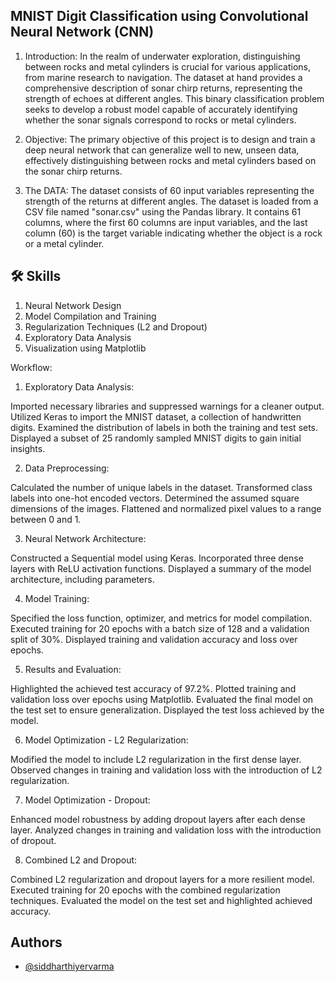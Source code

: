## MNIST Digit Classification using Convolutional Neural Network (CNN)

1. Introduction:
In the realm of underwater exploration, distinguishing between rocks and metal cylinders is crucial for various applications, from marine research to navigation. The dataset at hand provides a comprehensive description of sonar chirp returns, representing the strength of echoes at different angles. This binary classification problem seeks to develop a robust model capable of accurately identifying whether the sonar signals correspond to rocks or metal cylinders.

2. Objective:
The primary objective of this project is to design and train a deep neural network that can generalize well to new, unseen data, effectively distinguishing between rocks and metal cylinders based on the sonar chirp returns.

3. The DATA: 
The dataset consists of 60 input variables representing the strength of the returns at different angles. The dataset is loaded from a CSV file named "sonar.csv" using the Pandas library. It contains 61 columns, where the first 60 columns are input variables, and the last column (60) is the target variable indicating whether the object is a rock or a metal cylinder.
## 🛠 Skills
1. Neural Network Design
2. Model Compilation and Training
3. Regularization Techniques (L2 and Dropout)
4. Exploratory Data Analysis
5. Visualization using Matplotlib


Workflow:
1. Exploratory Data Analysis:

Imported necessary libraries and suppressed warnings for a cleaner output.
Utilized Keras to import the MNIST dataset, a collection of handwritten digits.
Examined the distribution of labels in both the training and test sets.
Displayed a subset of 25 randomly sampled MNIST digits to gain initial insights.

2. Data Preprocessing:

Calculated the number of unique labels in the dataset.
Transformed class labels into one-hot encoded vectors.
Determined the assumed square dimensions of the images.
Flattened and normalized pixel values to a range between 0 and 1.

3. Neural Network Architecture:

Constructed a Sequential model using Keras.
Incorporated three dense layers with ReLU activation functions.
Displayed a summary of the model architecture, including parameters.

4. Model Training:

Specified the loss function, optimizer, and metrics for model compilation.
Executed training for 20 epochs with a batch size of 128 and a validation split of 30%.
Displayed training and validation accuracy and loss over epochs.

5. Results and Evaluation:

Highlighted the achieved test accuracy of 97.2%.
Plotted training and validation loss over epochs using Matplotlib.
Evaluated the final model on the test set to ensure generalization.
Displayed the test loss achieved by the model.

6. Model Optimization - L2 Regularization:

Modified the model to include L2 regularization in the first dense layer.
Observed changes in training and validation loss with the introduction of L2 regularization.

7. Model Optimization - Dropout:

Enhanced model robustness by adding dropout layers after each dense layer.
Analyzed changes in training and validation loss with the introduction of dropout.

8. Combined L2 and Dropout:

Combined L2 regularization and dropout layers for a more resilient model.
Executed training for 20 epochs with the combined regularization techniques.
Evaluated the model on the test set and highlighted achieved accuracy.

## Authors

- [@siddharthiyervarma](https://github.com/siddharthiyervarma)


